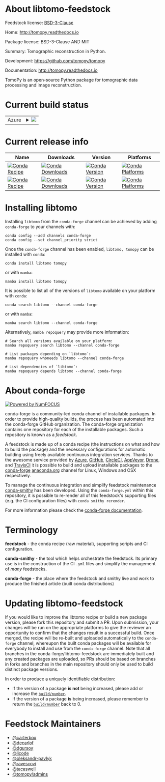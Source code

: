 About libtomo-feedstock
=======================

Feedstock license: [BSD-3-Clause](https://github.com/conda-forge/tomopy-feedstock/blob/main/LICENSE.txt)

Home: http://tomopy.readthedocs.io

Package license: BSD-3-Clause AND MIT

Summary: Tomographic reconstruction in Python.

Development: https://github.com/tomopy/tomopy

Documentation: http://tomopy.readthedocs.io

TomoPy is an open-source Python package for tomographic data processing and image reconstruction.


Current build status
====================


<table>
    
  <tr>
    <td>Azure</td>
    <td>
      <details>
        <summary>
          <a href="https://dev.azure.com/conda-forge/feedstock-builds/_build/latest?definitionId=5465&branchName=main">
            <img src="https://dev.azure.com/conda-forge/feedstock-builds/_apis/build/status/tomopy-feedstock?branchName=main">
          </a>
        </summary>
        <table>
          <thead><tr><th>Variant</th><th>Status</th></tr></thead>
          <tbody><tr>
              <td>linux_64_c_compiler_version10cuda_compilernvcccuda_compiler_version11.2cxx_compiler_version10</td>
              <td>
                <a href="https://dev.azure.com/conda-forge/feedstock-builds/_build/latest?definitionId=5465&branchName=main">
                  <img src="https://dev.azure.com/conda-forge/feedstock-builds/_apis/build/status/tomopy-feedstock?branchName=main&jobName=linux&configuration=linux%20linux_64_c_compiler_version10cuda_compilernvcccuda_compiler_version11.2cxx_compiler_version10" alt="variant">
                </a>
              </td>
            </tr><tr>
              <td>linux_64_c_compiler_version11cuda_compilernvcccuda_compiler_version11.8cxx_compiler_version11</td>
              <td>
                <a href="https://dev.azure.com/conda-forge/feedstock-builds/_build/latest?definitionId=5465&branchName=main">
                  <img src="https://dev.azure.com/conda-forge/feedstock-builds/_apis/build/status/tomopy-feedstock?branchName=main&jobName=linux&configuration=linux%20linux_64_c_compiler_version11cuda_compilernvcccuda_compiler_version11.8cxx_compiler_version11" alt="variant">
                </a>
              </td>
            </tr><tr>
              <td>linux_64_c_compiler_version12cuda_compilerNonecuda_compiler_versionNonecxx_compiler_version12</td>
              <td>
                <a href="https://dev.azure.com/conda-forge/feedstock-builds/_build/latest?definitionId=5465&branchName=main">
                  <img src="https://dev.azure.com/conda-forge/feedstock-builds/_apis/build/status/tomopy-feedstock?branchName=main&jobName=linux&configuration=linux%20linux_64_c_compiler_version12cuda_compilerNonecuda_compiler_versionNonecxx_compiler_version12" alt="variant">
                </a>
              </td>
            </tr><tr>
              <td>linux_64_c_compiler_version12cuda_compilercuda-nvcccuda_compiler_version12.0cxx_compiler_version12</td>
              <td>
                <a href="https://dev.azure.com/conda-forge/feedstock-builds/_build/latest?definitionId=5465&branchName=main">
                  <img src="https://dev.azure.com/conda-forge/feedstock-builds/_apis/build/status/tomopy-feedstock?branchName=main&jobName=linux&configuration=linux%20linux_64_c_compiler_version12cuda_compilercuda-nvcccuda_compiler_version12.0cxx_compiler_version12" alt="variant">
                </a>
              </td>
            </tr><tr>
              <td>linux_aarch64_c_compiler_version10cuda_compilernvcccuda_compiler_version11.2cxx_compiler_version10</td>
              <td>
                <a href="https://dev.azure.com/conda-forge/feedstock-builds/_build/latest?definitionId=5465&branchName=main">
                  <img src="https://dev.azure.com/conda-forge/feedstock-builds/_apis/build/status/tomopy-feedstock?branchName=main&jobName=linux&configuration=linux%20linux_aarch64_c_compiler_version10cuda_compilernvcccuda_compiler_version11.2cxx_compiler_version10" alt="variant">
                </a>
              </td>
            </tr><tr>
              <td>linux_aarch64_c_compiler_version11cuda_compilernvcccuda_compiler_version11.8cxx_compiler_version11</td>
              <td>
                <a href="https://dev.azure.com/conda-forge/feedstock-builds/_build/latest?definitionId=5465&branchName=main">
                  <img src="https://dev.azure.com/conda-forge/feedstock-builds/_apis/build/status/tomopy-feedstock?branchName=main&jobName=linux&configuration=linux%20linux_aarch64_c_compiler_version11cuda_compilernvcccuda_compiler_version11.8cxx_compiler_version11" alt="variant">
                </a>
              </td>
            </tr><tr>
              <td>linux_aarch64_c_compiler_version12cuda_compilerNonecuda_compiler_versionNonecxx_compiler_version12</td>
              <td>
                <a href="https://dev.azure.com/conda-forge/feedstock-builds/_build/latest?definitionId=5465&branchName=main">
                  <img src="https://dev.azure.com/conda-forge/feedstock-builds/_apis/build/status/tomopy-feedstock?branchName=main&jobName=linux&configuration=linux%20linux_aarch64_c_compiler_version12cuda_compilerNonecuda_compiler_versionNonecxx_compiler_version12" alt="variant">
                </a>
              </td>
            </tr><tr>
              <td>linux_aarch64_c_compiler_version12cuda_compilercuda-nvcccuda_compiler_version12.0cxx_compiler_version12</td>
              <td>
                <a href="https://dev.azure.com/conda-forge/feedstock-builds/_build/latest?definitionId=5465&branchName=main">
                  <img src="https://dev.azure.com/conda-forge/feedstock-builds/_apis/build/status/tomopy-feedstock?branchName=main&jobName=linux&configuration=linux%20linux_aarch64_c_compiler_version12cuda_compilercuda-nvcccuda_compiler_version12.0cxx_compiler_version12" alt="variant">
                </a>
              </td>
            </tr><tr>
              <td>linux_ppc64le_c_compiler_version10cuda_compilernvcccuda_compiler_version11.2cxx_compiler_version10</td>
              <td>
                <a href="https://dev.azure.com/conda-forge/feedstock-builds/_build/latest?definitionId=5465&branchName=main">
                  <img src="https://dev.azure.com/conda-forge/feedstock-builds/_apis/build/status/tomopy-feedstock?branchName=main&jobName=linux&configuration=linux%20linux_ppc64le_c_compiler_version10cuda_compilernvcccuda_compiler_version11.2cxx_compiler_version10" alt="variant">
                </a>
              </td>
            </tr><tr>
              <td>linux_ppc64le_c_compiler_version11cuda_compilernvcccuda_compiler_version11.8cxx_compiler_version11</td>
              <td>
                <a href="https://dev.azure.com/conda-forge/feedstock-builds/_build/latest?definitionId=5465&branchName=main">
                  <img src="https://dev.azure.com/conda-forge/feedstock-builds/_apis/build/status/tomopy-feedstock?branchName=main&jobName=linux&configuration=linux%20linux_ppc64le_c_compiler_version11cuda_compilernvcccuda_compiler_version11.8cxx_compiler_version11" alt="variant">
                </a>
              </td>
            </tr><tr>
              <td>linux_ppc64le_c_compiler_version12cuda_compilerNonecuda_compiler_versionNonecxx_compiler_version12</td>
              <td>
                <a href="https://dev.azure.com/conda-forge/feedstock-builds/_build/latest?definitionId=5465&branchName=main">
                  <img src="https://dev.azure.com/conda-forge/feedstock-builds/_apis/build/status/tomopy-feedstock?branchName=main&jobName=linux&configuration=linux%20linux_ppc64le_c_compiler_version12cuda_compilerNonecuda_compiler_versionNonecxx_compiler_version12" alt="variant">
                </a>
              </td>
            </tr><tr>
              <td>linux_ppc64le_c_compiler_version12cuda_compilercuda-nvcccuda_compiler_version12.0cxx_compiler_version12</td>
              <td>
                <a href="https://dev.azure.com/conda-forge/feedstock-builds/_build/latest?definitionId=5465&branchName=main">
                  <img src="https://dev.azure.com/conda-forge/feedstock-builds/_apis/build/status/tomopy-feedstock?branchName=main&jobName=linux&configuration=linux%20linux_ppc64le_c_compiler_version12cuda_compilercuda-nvcccuda_compiler_version12.0cxx_compiler_version12" alt="variant">
                </a>
              </td>
            </tr><tr>
              <td>osx_64</td>
              <td>
                <a href="https://dev.azure.com/conda-forge/feedstock-builds/_build/latest?definitionId=5465&branchName=main">
                  <img src="https://dev.azure.com/conda-forge/feedstock-builds/_apis/build/status/tomopy-feedstock?branchName=main&jobName=osx&configuration=osx%20osx_64_" alt="variant">
                </a>
              </td>
            </tr><tr>
              <td>osx_arm64</td>
              <td>
                <a href="https://dev.azure.com/conda-forge/feedstock-builds/_build/latest?definitionId=5465&branchName=main">
                  <img src="https://dev.azure.com/conda-forge/feedstock-builds/_apis/build/status/tomopy-feedstock?branchName=main&jobName=osx&configuration=osx%20osx_arm64_" alt="variant">
                </a>
              </td>
            </tr><tr>
              <td>win_64_cuda_compilerNonecuda_compiler_versionNone</td>
              <td>
                <a href="https://dev.azure.com/conda-forge/feedstock-builds/_build/latest?definitionId=5465&branchName=main">
                  <img src="https://dev.azure.com/conda-forge/feedstock-builds/_apis/build/status/tomopy-feedstock?branchName=main&jobName=win&configuration=win%20win_64_cuda_compilerNonecuda_compiler_versionNone" alt="variant">
                </a>
              </td>
            </tr><tr>
              <td>win_64_cuda_compilercuda-nvcccuda_compiler_version12.0</td>
              <td>
                <a href="https://dev.azure.com/conda-forge/feedstock-builds/_build/latest?definitionId=5465&branchName=main">
                  <img src="https://dev.azure.com/conda-forge/feedstock-builds/_apis/build/status/tomopy-feedstock?branchName=main&jobName=win&configuration=win%20win_64_cuda_compilercuda-nvcccuda_compiler_version12.0" alt="variant">
                </a>
              </td>
            </tr><tr>
              <td>win_64_cuda_compilernvcccuda_compiler_version11.2</td>
              <td>
                <a href="https://dev.azure.com/conda-forge/feedstock-builds/_build/latest?definitionId=5465&branchName=main">
                  <img src="https://dev.azure.com/conda-forge/feedstock-builds/_apis/build/status/tomopy-feedstock?branchName=main&jobName=win&configuration=win%20win_64_cuda_compilernvcccuda_compiler_version11.2" alt="variant">
                </a>
              </td>
            </tr><tr>
              <td>win_64_cuda_compilernvcccuda_compiler_version11.8</td>
              <td>
                <a href="https://dev.azure.com/conda-forge/feedstock-builds/_build/latest?definitionId=5465&branchName=main">
                  <img src="https://dev.azure.com/conda-forge/feedstock-builds/_apis/build/status/tomopy-feedstock?branchName=main&jobName=win&configuration=win%20win_64_cuda_compilernvcccuda_compiler_version11.8" alt="variant">
                </a>
              </td>
            </tr>
          </tbody>
        </table>
      </details>
    </td>
  </tr>
</table>

Current release info
====================

| Name | Downloads | Version | Platforms |
| --- | --- | --- | --- |
| [![Conda Recipe](https://img.shields.io/badge/recipe-libtomo-green.svg)](https://anaconda.org/conda-forge/libtomo) | [![Conda Downloads](https://img.shields.io/conda/dn/conda-forge/libtomo.svg)](https://anaconda.org/conda-forge/libtomo) | [![Conda Version](https://img.shields.io/conda/vn/conda-forge/libtomo.svg)](https://anaconda.org/conda-forge/libtomo) | [![Conda Platforms](https://img.shields.io/conda/pn/conda-forge/libtomo.svg)](https://anaconda.org/conda-forge/libtomo) |
| [![Conda Recipe](https://img.shields.io/badge/recipe-tomopy-green.svg)](https://anaconda.org/conda-forge/tomopy) | [![Conda Downloads](https://img.shields.io/conda/dn/conda-forge/tomopy.svg)](https://anaconda.org/conda-forge/tomopy) | [![Conda Version](https://img.shields.io/conda/vn/conda-forge/tomopy.svg)](https://anaconda.org/conda-forge/tomopy) | [![Conda Platforms](https://img.shields.io/conda/pn/conda-forge/tomopy.svg)](https://anaconda.org/conda-forge/tomopy) |

Installing libtomo
==================

Installing `libtomo` from the `conda-forge` channel can be achieved by adding `conda-forge` to your channels with:

```
conda config --add channels conda-forge
conda config --set channel_priority strict
```

Once the `conda-forge` channel has been enabled, `libtomo, tomopy` can be installed with `conda`:

```
conda install libtomo tomopy
```

or with `mamba`:

```
mamba install libtomo tomopy
```

It is possible to list all of the versions of `libtomo` available on your platform with `conda`:

```
conda search libtomo --channel conda-forge
```

or with `mamba`:

```
mamba search libtomo --channel conda-forge
```

Alternatively, `mamba repoquery` may provide more information:

```
# Search all versions available on your platform:
mamba repoquery search libtomo --channel conda-forge

# List packages depending on `libtomo`:
mamba repoquery whoneeds libtomo --channel conda-forge

# List dependencies of `libtomo`:
mamba repoquery depends libtomo --channel conda-forge
```


About conda-forge
=================

[![Powered by
NumFOCUS](https://img.shields.io/badge/powered%20by-NumFOCUS-orange.svg?style=flat&colorA=E1523D&colorB=007D8A)](https://numfocus.org)

conda-forge is a community-led conda channel of installable packages.
In order to provide high-quality builds, the process has been automated into the
conda-forge GitHub organization. The conda-forge organization contains one repository
for each of the installable packages. Such a repository is known as a *feedstock*.

A feedstock is made up of a conda recipe (the instructions on what and how to build
the package) and the necessary configurations for automatic building using freely
available continuous integration services. Thanks to the awesome service provided by
[Azure](https://azure.microsoft.com/en-us/services/devops/), [GitHub](https://github.com/),
[CircleCI](https://circleci.com/), [AppVeyor](https://www.appveyor.com/),
[Drone](https://cloud.drone.io/welcome), and [TravisCI](https://travis-ci.com/)
it is possible to build and upload installable packages to the
[conda-forge](https://anaconda.org/conda-forge) [anaconda.org](https://anaconda.org/)
channel for Linux, Windows and OSX respectively.

To manage the continuous integration and simplify feedstock maintenance
[conda-smithy](https://github.com/conda-forge/conda-smithy) has been developed.
Using the ``conda-forge.yml`` within this repository, it is possible to re-render all of
this feedstock's supporting files (e.g. the CI configuration files) with ``conda smithy rerender``.

For more information please check the [conda-forge documentation](https://conda-forge.org/docs/).

Terminology
===========

**feedstock** - the conda recipe (raw material), supporting scripts and CI configuration.

**conda-smithy** - the tool which helps orchestrate the feedstock.
                   Its primary use is in the construction of the CI ``.yml`` files
                   and simplify the management of *many* feedstocks.

**conda-forge** - the place where the feedstock and smithy live and work to
                  produce the finished article (built conda distributions)


Updating libtomo-feedstock
==========================

If you would like to improve the libtomo recipe or build a new
package version, please fork this repository and submit a PR. Upon submission,
your changes will be run on the appropriate platforms to give the reviewer an
opportunity to confirm that the changes result in a successful build. Once
merged, the recipe will be re-built and uploaded automatically to the
`conda-forge` channel, whereupon the built conda packages will be available for
everybody to install and use from the `conda-forge` channel.
Note that all branches in the conda-forge/libtomo-feedstock are
immediately built and any created packages are uploaded, so PRs should be based
on branches in forks and branches in the main repository should only be used to
build distinct package versions.

In order to produce a uniquely identifiable distribution:
 * If the version of a package **is not** being increased, please add or increase
   the [``build/number``](https://docs.conda.io/projects/conda-build/en/latest/resources/define-metadata.html#build-number-and-string).
 * If the version of a package **is** being increased, please remember to return
   the [``build/number``](https://docs.conda.io/projects/conda-build/en/latest/resources/define-metadata.html#build-number-and-string)
   back to 0.

Feedstock Maintainers
=====================

* [@carterbox](https://github.com/carterbox/)
* [@decarlof](https://github.com/decarlof/)
* [@dgursoy](https://github.com/dgursoy/)
* [@licode](https://github.com/licode/)
* [@oleksandr-pavlyk](https://github.com/oleksandr-pavlyk/)
* [@ravescovi](https://github.com/ravescovi/)
* [@tacaswell](https://github.com/tacaswell/)
* [@tomopy/admins](https://github.com/tomopy/admins/)

